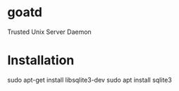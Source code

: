 # goatd
Trusted Unix Server Daemon

# Installation
sudo apt-get install libsqlite3-dev
sudo apt install sqlite3 
